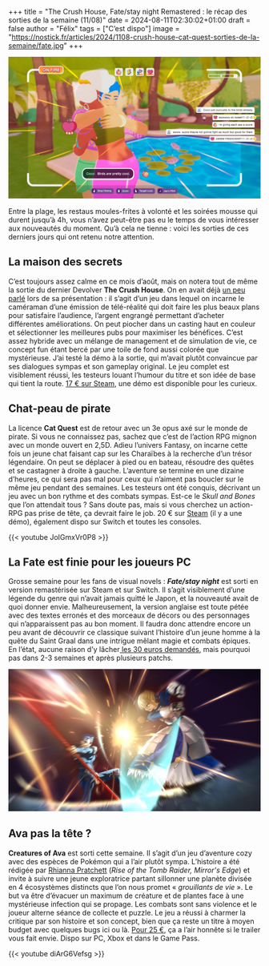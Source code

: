 +++
title = "The Crush House, Fate/stay night Remastered : le récap des sorties de la semaine (11/08)"
date = 2024-08-11T02:30:02+01:00
draft = false
author = "Félix"
tags = ["C’est dispo"]
image = "https://nostick.fr/articles/2024/1108-crush-house-cat-quest-sorties-de-la-semaine/fate.jpg"
+++

![Le jeu The Crush House](crush.jpg "Devenez le Kubrick de NRJ12")

Entre la plage, les restaus moules-frites à volonté et les soirées mousse qui durent jusqu’à 4h, vous n’avez peut-être pas eu le temps de vous intéresser aux nouveautés du moment. Qu’à cela ne tienne : voici les sorties de ces derniers jours qui ont retenu notre attention.

## La maison des secrets

C’est toujours assez calme en ce mois d’août, mais on notera tout de même la sortie du dernier Devolver **The Crush House**. On en avait déjà [un peu parlé](https://nostick.fr/articles/2024/avril/0405-the-crush-house-est-un-simulateur-de-tv-realite-des-annees-2000-parce-que-pourquoi-pas-apres-tout/) lors de sa présentation : il s’agit d’un jeu dans lequel on incarne le caméraman d’une émission de télé-réalité qui doit faire les plus beaux plans pour satisfaire l’audience, l’argent engrangé permettant d’acheter différentes améliorations. On peut piocher dans un casting haut en couleur et sélectionner les meilleures pubs pour maximiser les bénéfices. C’est assez hybride avec un mélange de management et de simulation de vie, ce concept fun étant bercé par une toile de fond aussi colorée que mystérieuse. J’ai testé la démo à la sortie, qui m’avait plutôt convaincue par ses dialogues sympas et son gameplay original. Le jeu complet est visiblement réussi, les testeurs louant l’humour du titre et son idée de base qui tient la route. [17 € sur Steam](https://store.steampowered.com/app/2337820/The_Crush_House/), une démo est disponible pour les curieux.

## Chat-peau de pirate

La licence **Cat Quest** est de retour avec un 3e opus axé sur le monde de pirate. Si vous ne connaissez pas, sachez que c’est de l’action RPG mignon avec un monde ouvert en 2,5D. Adieu l’univers Fantasy, on incarne cette fois un jeune chat faisant cap sur les Charaïbes à la recherche d’un trésor légendaire. On peut se déplacer à pied ou en bateau, résoudre des quêtes et se castagner à droite à gauche. L’aventure se termine en une dizaine d’heures, ce qui sera pas mal pour ceux qui n’aiment pas boucler sur le même jeu pendant des semaines. Les testeurs ont été conquis, décrivant un jeu avec un bon rythme et des combats sympas. Est-ce le *Skull and Bones* que l’on attendait tous ? Sans doute pas, mais si vous cherchez un action-RPG pas prise de tête, ça devrait faire le job. 20 € sur [Steam](https://store.steampowered.com/app/2305840/Cat_Quest_III/) (il y a une démo), également dispo sur Switch et toutes les consoles.

{{< youtube JoIGmxVr0P8 >}}

## La Fate est finie pour les joueurs PC

Grosse semaine pour les fans de visual novels : ***Fate/stay night*** est sorti en version remastérisée sur Steam et sur Switch. Il s’agit visiblement d’une légende du genre qui n’avait jamais quitté le Japon, et la nouveauté avait de quoi donner envie. Malheureusement, la version anglaise est toute pétée avec des textes erronés et des morceaux de décors ou des personnages qui n’apparaissent pas au bon moment. Il faudra donc attendre encore un peu avant de découvrir ce classique suivant l’histoire d’un jeune homme à la quête du Saint Graal dans une intrigue mêlant magie et combats épiques. En l’état, aucune raison d’y lâcher[ les 30 euros demandés](https://store.steampowered.com/app/2396980/Fatestay_night_REMASTERED/), mais pourquoi pas dans 2-3 semaines et après plusieurs patchs.

![Le jeu Fate/stay night](fate.jpg "À deux doigts de la déFATE ? Bon ok, non.")

## Ava pas la tête ?

**Creatures of Ava** est sorti cette semaine. Il s’agit d’un jeu d’aventure cozy avec des espèces de Pokémon qui a l’air plutôt sympa. L’histoire a été rédigée par [Rhianna Pratchett](https://fr.wikipedia.org/wiki/Rhianna_Pratchett) (*Rise of the Tomb Raider, Mirror's Edge*) et invite à suivre une jeune exploratrice partant sillonner une planète divisée en 4 écosystèmes distincts que l’on nous promet « *grouillants de vie* ». Le but va être d’évacuer un maximum de créature et de plantes face à une mystérieuse infection qui se propage. Les combats sont sans violence et le joueur alterne séance de collecte et puzzle. Le jeu a réussi à charmer la critique par son histoire et son concept, bien que ça reste un titre à moyen budget avec quelques bugs ici ou là. [Pour 25 €](https://store.steampowered.com/app/2304440/Creatures_of_Ava/), ça a l’air honnête si le trailer vous fait envie. Dispo sur PC, Xbox et dans le Game Pass.

{{< youtube diArG6Vefsg >}}
